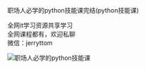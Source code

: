 职场人必学的python技能课完结(python技能课)

全网it学习资源共享学习<br>全网课程都有，欢迎私聊<br>微信：jerryttom<br>

<img decoding="async" src="https://img0.baidu.com/it/u=1769280779,210607065&amp;fm=253&amp;fmt=auto&amp;app=138&amp;f=JPEG?w=888&amp;h=500" alt="职场人必学的python技能课">